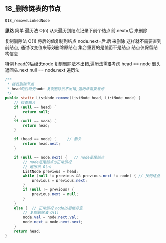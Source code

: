 ## 18_删除链表的节点

`Q18_removeLinkedNode`

**思路**
简单
遍历法 O(n)
从头遍历到结点记录下前个结点 前.next=后 来删除

复制删除法 O(1)
将后的值复制到结点 node.next=后.后 来删除
这样就不需要直到前结点, 通过改变值来等效删除原结点
集合重要的是值而不是结点 结点仅保留结构信息

特例
head的后继无node 复制删除法不出错,遍历法需要考虑
head == node	删头返回头.next
null == node.next	遍历法

```java
/**
 * 链表删除节点
 * head的后继无node 复制删除法不出错,遍历法需要考虑
 */
public static ListNode remove(ListNode head, ListNode node) {
    // 检查输入
    if (null == head) {
        return null;
    }
    if (null == node) {
        return head;
    }

    if (head == node) {     // 删头
        return head.next;
    }

    if (null == node.next) {   // node是尾结点
        // node是尾结点的正常情况
        // 遍历法 O(n)
        ListNode previous = head;
        while (null != previous && previous.next != node) { // 找到结点 或 找不到结点
            previous = previous.next;
        }
        if (null != previous) {
            previous.next = null;
        }
    }
    else {  // 正常情况 node的后继非空
        // 复制删除法 O(1)
        node.val = node.next.val;
        node.next = node.next.next;
    }
    return head;
}
```